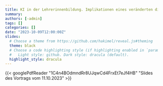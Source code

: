 ```yaml
---
title: KI in der Lehrerinnenbildung. Implikationen eines veränderten digitalen Ökosystems.
summary:
authors: [-admin]
tags: []
categories: []
date: "2023-10-09T12:00:00Z"
slides:
  # Choose a theme from https://github.com/hakimel/reveal.js#theming
  theme: black
  # Choose a code highlighting style (if highlighting enabled in `params.toml`)
  #   Light style: github. Dark style: dracula (default).
  highlight_style: dracula
---
```




{{< googlePdfReader "1C4n4BOdmndRr8UJqwCd4FrxEt7eJf4HB" "Slides des Vortrags vom 11.10.2023" >}}


